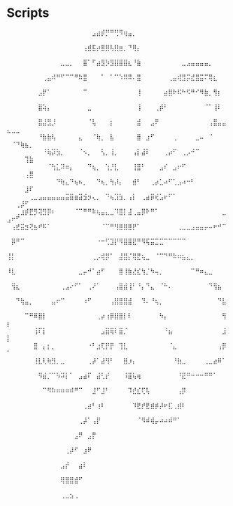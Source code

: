 # Scripts


⠀⠀⠀⠀⠀⠀⠀⠀⠀⠀⠀⠀⠀⠀⠀⠀⠀⠀⠀⣠⣴⡾⡛⠛⢛⠻⢶⣤⡀⠀⠀⠀⠀⠀⠀⠀⠀⠀⠀⠀⠀⠀⠀⠀⠀⠀⠀⠀⠀⠀⠀⠀⠀⠀⠀
⠀⠀⠀⠀⠀⠀⠀⠀⠀⠀⠀⠀⠀⠀⠀⠀⠀⢠⣾⣯⡴⣿⣿⢧⣿⣶⡀⠙⢿⡄⠀⠀⠀⠀⠀⠀⠀⠀⠀⠀⠀⠀⠀⠀⠀⠀⠀⠀⠀⠀⠀⠀⠀⠀⠀
⠀⠀⠀⠀⠀⠀⠀⠀⠀⠀⠀⠀⣀⣀⡀⠀⠀⣿⠁⠋⣴⣻⡳⣻⣿⣿⣿⣆⠘⣷⠀⠀⠀⠀⠀⠀⠀⠀⠀⣀⣠⣤⣤⣤⣤⡀⠀⠀⠀⠀⠀⠀⠀⠀⠀
⠀⠀⠀⠀⠀⠀⠀⠀⢀⣤⠾⠛⠋⠉⠉⠛⠷⣿⠀⠀⠀⠁⠀⠁⠉⠱⠿⠿⠄⣿⠀⠀⠀⠀⠀⠀⢀⣤⢾⣻⡭⣞⣿⣭⠍⢿⣆⠀⠀⠀⠀⠀⠀⠀⠀
⠀⠀⠀⠀⠀⠀⠀⣠⡟⠁⠀⠀⠀⠀⠀⠀⠀⠉⠀⠀⠀⠀⠀⠀⠀⠀⠀⠀⠀⢸⠀⠀⠀⠀⠀⣴⣿⠗⠯⠓⠫⠛⠊⠻⣷⡀⢻⡆⠀⠀⠀⠀⠀⠀⠀
⠀⠀⠀⠀⠀⠀⠀⣿⢵⡄⠀⠀⠀⠀⠀⠀⠀⠀⣀⠀⠀⠀⠀⠀⠀⠀⠀⠀⠀⢸⠀⠀⠀⢀⡾⠃⠀⠀⠀⠀⠀⠀⠀⠀⠈⠁⢸⠇⠀⠀⠀⠀⠀⠀⠀
⠀⠀⠀⠀⠀⠀⠀⣿⣼⣻⡸⠀⠀⠀⠀⠀⠀⠀⠈⢧⠀⠀⠀⡆⠀⠀⠀⠀⠀⣾⠀⠀⣠⠟⠀⠀⠀⠀⠀⠀⠀⠀⠀⠀⠀⢠⣿⣤⣤⣄⣀⣀⠀⠀⠀
⠀⠀⠀⠀⠀⠀⠀⠘⣷⣷⢧⠀⠀⠀⠀⠀⣄⠀⠀⠈⢷⡀⠀⣧⠀⠀⠀⠀⠀⣿⠀⣰⠋⠀⠀⠀⠀⢀⠀⠀⠀⠀⣀⠤⠀⠈⠀⠀⠀⠀⠈⠙⢷⣦⡀
⠀⠀⠀⠀⠀⠀⠀⠀⠘⢷⡽⣳⡀⠀⠀⠀⠈⠢⡀⠀⠀⢣⡀⢸⡀⠀⠀⠀⢠⡇⣼⠇⠀⠀⠀⢀⡴⠋⠀⢀⡠⠚⠉⠀⠀⠀⠀⠀⠀⠀⠀⠀⠀⢹⣷
⠀⠀⠀⠀⠀⠀⠀⠀⠀⠈⢳⣅⠽⠶⡄⠀⠀⠀⠙⢦⡀⠀⢱⡘⣇⠀⠀⠀⢸⣿⠃⠀⠀⠀⣠⠎⠀⣠⠖⠋⠀⠀⠀⠀⠀⠀⠀⠀⠀⠀⠀⠀⠀⢠⣿
⠀⠀⠀⠀⠀⠀⠀⠀⠀⠀⠀⠙⢷⣄⠙⢦⠦⡀⠀⠀⠙⢦⡀⢳⡼⡄⠀⠀⣾⠃⠀⠀⢀⡴⣁⠴⠋⢁⣠⠴⠒⠃⠀⠀⠀⠀⠀⠀⠀⠀⠀⠀⠀⣸⠏
⠀⠀⠀⠀⠀⢀⣀⣠⣤⣤⣤⣤⣤⣭⣿⣶⣽⣺⡲⢄⡀⠀⠙⢦⣹⣳⡀⢠⡇⠀⢀⣴⡿⢞⣡⠖⠋⠁⠀⠀⠀⠀⠀⠀⠀⠀⠀⠀⠀⠀⠀⢀⡼⠋⠀
⠀⠀⢀⣰⡾⣟⡻⢽⣻⡿⠆⠀⠀⠀⠀⠈⠉⠛⠛⠷⢦⣤⣄⣀⠹⣿⡇⣼⢀⣤⡿⠗⠛⠁⠀⠀⠀⠀⠀⠀⠀⠀⠀⠀⠀⠀⠀⠀⣀⣠⠖⠋⠀⠀⠀
⠀⢠⣞⣭⣲⢝⣦⠞⠯⠁⠀⠀⠀⠀⠀⠀⠀⠀⠀⠀⠀⠈⠉⠛⢻⣿⣿⣿⡟⠁⠀⠀⠀⠀⠀⠀⠀⠀⢀⣀⣀⣠⣤⣤⡤⠤⠖⠚⠉⠀⠀⠀⠀⠀⠀
⠀⡿⠛⠉⠀⠀⠀⠀⠀⠀⠀⠀⠀⠀⠀⠀⠀⠀⠀⠀⠐⠒⢋⣹⡟⠻⣿⣿⣟⠛⠻⢯⣭⣉⣉⠉⠉⠉⠉⠉⠀⠀⠀⠀⠀⠀⠀⠀⠀⠀⠀⠀⠀⠀⠀
⢸⡇⠀⠀⠀⠀⠀⠀⠀⠀⠀⠀⠀⠀⠀⠀⠀⠀⠀⢀⡠⢾⡿⠁⠀⣼⣿⡌⢿⣟⢦⣀⠀⠈⠉⠙⠛⠷⠶⣦⣄⡀⠀⠀⠀⠀⠀⠀⠀⠀⠀⠀⠀⠀⠀
⠸⣇⠀⠀⠀⠀⠀⠀⠀⠀⠀⠀⠀⠀⠀⠀⣀⡤⠚⠁⣴⠋⠀⠀⠀⣿⢸⣷⣜⣎⢳⡈⠳⢤⡀⠀⠀⠀⠀⠀⠀⠉⠛⠶⣄⣀⠀⠀⠀⠀⠀⠀⠀⠀⠀
⠀⢻⣆⠀⠀⠀⠀⠀⠀⠀⠀⠀⢀⣠⠔⠋⠁⠀⢀⠜⠁⠀⠀⠀⢠⣿⣾⢸⠃⠘⡄⠙⣄⠀⠈⠓⠄⠀⠀⠀⠀⠀⠀⠀⠀⠙⢻⣦⠀⠀⠀⠀⠀⠀⠀
⠀⠀⠙⢷⣤⡀⠀⠀⠀⠀⣤⠖⠉⠀⠀⠀⠀⠰⠋⠀⠀⠀⠀⢠⣿⣿⣿⣾⠀⠀⠹⠄⠘⢦⡀⠀⠀⠀⠀⠀⠀⠀⠀⠀⠀⠀⠀⠙⣧⠀⠀⠀⠀⠀⠀
⠀⠀⠀⠀⠉⠛⠿⣿⡇⠀⠀⠀⠀⠀⠀⠀⠀⠀⠀⠀⢀⡴⢰⡿⣿⣿⡇⠇⠀⠀⠀⠀⠀⠀⠳⡄⠀⠀⠀⠀⠀⠀⠀⠀⠀⠀⠀⠀⢻⡆⠀⠀⠀⠀⠀
⠀⠀⠀⠀⠀⠀⢸⠏⡇⠀⠀⠀⠀⠀⠀⠀⠀⠀⠀⠀⠀⣠⣿⢿⠇⣿⡈⠀⠀⠀⠀⠀⠀⠀⠀⠘⣦⠀⠀⠀⠀⠀⠀⠀⠀⠀⠀⠀⣸⡇⠀⠀⠀⠀⠀
⠀⠀⠀⠀⠀⠀⣿⠀⡄⡆⡀⠀⠀⠀⠀⠀⠀⠀⠐⠃⣰⢏⡟⡟⠀⢹⣇⠀⠀⠀⠀⠀⠀⠀⠀⠀⠈⣄⠀⠀⠀⠀⠀⠀⠀⠀⠀⢠⡿⠁⠀⠀⠀⠀⠀
⠀⠀⠀⠀⠀⠀⢸⣇⢇⢷⣻⡀⣀⠀⠀⠀⠀⠀⢀⡼⠁⣼⢻⠃⠀⠀⣿⡰⡄⠀⠀⠀⠀⠀⠀⠀⠀⠘⣷⣀⠀⠀⠀⠀⢀⣀⣴⠿⠁⠀⠀⠀⠀⠀⠀
⠀⠀⠀⠀⠀⠀⠀⠻⣾⡈⠉⠳⠽⡇⠁⠀⣠⣴⠏⠀⣼⢃⡞⠀⠀⠀⠸⣿⢧⢶⠀⠀⠀⠀⠀⠀⠀⠀⠘⣟⠛⠒⠒⠒⠛⠛⠁⠀⠀⠀⠀⠀⠀⠀⠀
⠀⠀⠀⠀⠀⠀⠀⠀⠉⠻⠷⠶⠶⠶⠾⠛⠉⠀⠀⣸⠋⣸⠃⠀⠀⠀⠀⠹⣞⣎⢏⢧⠀⠀⠀⠀⠀⠀⢠⡿⠀⠀⠀⠀⠀⠀⠀⠀⠀⠀⠀⠀⠀⠀⠀
⠀⠀⠀⠀⠀⠀⠀⠀⠀⠀⠀⠀⠀⠀⠀⠀⠀⢀⣴⠃⢰⠇⠀⠀⠀⠀⠀⠀⠹⣟⡞⣟⣾⡾⡼⠖⣏⢀⣾⠇⠀⠀⠀⠀⠀⠀⠀⠀⠀⠀⠀⠀⠀⠀⠀
⠀⠀⠀⠀⠀⠀⠀⠀⠀⠀⠀⠀⠀⠀⠀⠀⢀⡼⠁⢠⡟⠀⠀⠀⠀⠀⠀⠀⠀⠈⠻⠾⢾⡤⠴⠴⠾⠛⠁⠀⠀⠀⠀⠀⠀⠀⠀⠀⠀⠀⠀⠀⠀⠀⠀
⠀⠀⠀⠀⠀⠀⠀⠀⠀⠀⠀⠀⠀⠀⠀⣠⠟⠀⣠⡟⠀⠀⠀⠀⠀⠀⠀⠀⠀⠀⠀⠀⠀⠀⠀⠀⠀⠀⠀⠀⠀⠀⠀⠀⠀⠀⠀⠀⠀⠀⠀⠀⠀⠀⠀
⠀⠀⠀⠀⠀⠀⠀⠀⠀⠀⠀⠀⠀⢀⡼⠋⠀⣰⠟⠀⠀⠀⠀⠀⠀⠀⠀⠀⠀⠀⠀⠀⠀⠀⠀⠀⠀⠀⠀⠀⠀⠀⠀⠀⠀⠀⠀⠀⠀⠀⠀⠀⠀⠀⠀
⠀⠀⠀⠀⠀⠀⠀⠀⠀⠀⠀⠀⣠⡞⠀⠀⣴⠇⠀⠀⠀⠀⠀⠀⠀⠀⠀⠀⠀⠀⠀⠀⠀⠀⠀⠀⠀⠀⠀⠀⠀⠀⠀⠀⠀⠀⠀⠀⠀⠀⠀⠀⠀⠀⠀
⠀⠀⠀⠀⠀⠀⠀⠀⠀⠀⠀⠀⢿⣿⣿⣾⠋⠀⠀⠀⠀⠀⠀⠀⠀⠀⠀⠀⠀⠀⠀⠀⠀⠀⠀⠀⠀⠀⠀⠀⠀⠀⠀⠀⠀⠀⠀⠀⠀⠀⠀⠀⠀⠀⠀
⠀⠀⠀⠀⠀⠀⠀⠀⠀⠀⠀⠀⢀⣀⣢⢀⠀⠀⠀⠀⠀⠀⠀⠀⠀⠀⠀⠀⠀⠀⠀⠀⠀⠀⠀⠀⠀⠀⠀⠀⠀⠀⠀⠀⠀⠀⠀⠀⠀⠀⠀⠀⠀⠀⠀
